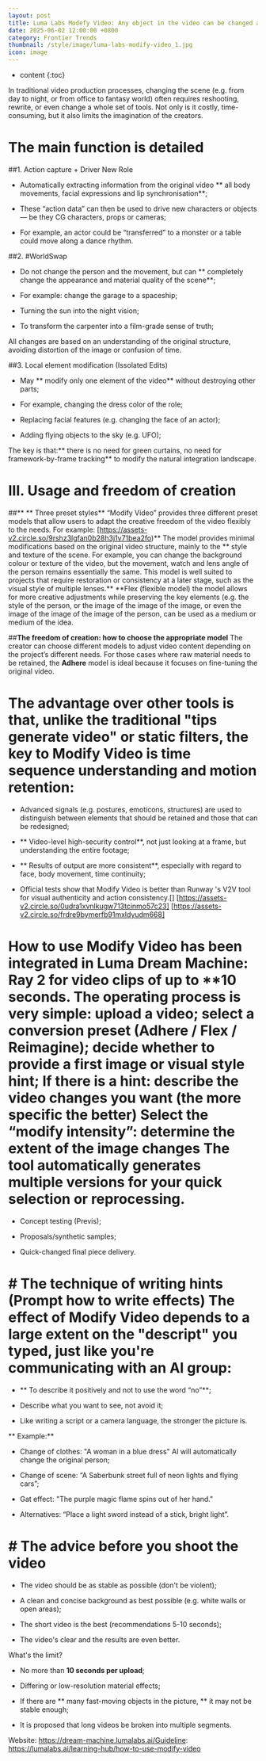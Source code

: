 ```yaml
---
layout: post
title: Luma Labs Modefy Video: Any object in the video can be changed at any time, infinity
date: 2025-06-02 12:00:00 +0800
category: Frontier Trends
thumbnail: /style/image/luma-labs-modify-video_1.jpg
icon: image
---
```

* content
{:toc}

In traditional video production processes, changing the scene (e.g. from day to night, or from office to fantasy world) often requires reshooting, rewrite, or even change a whole set of tools. Not only is it costly, time-consuming, but it also limits the imagination of the creators.

# The main function is detailed

##1.  Action capture + Driver New Role

- Automatically extracting information from the original video ** all body movements, facial expressions and lip synchronisation**;

- These “action data” can then be used to drive new characters or objects — be they CG characters, props or cameras;

- For example, an actor could be “transferred” to a monster or a table could move along a dance rhythm.





##2. #WorldSwap

- Do not change the person and the movement, but can ** completely change the appearance and material quality of the scene**;

- For example: change the garage to a spaceship;

- Turning the sun into the night vision;

- To transform the carpenter into a film-grade sense of truth;

All changes are based on an understanding of the original structure, avoiding distortion of the image or confusion of time.

##3.  Local element modification (Issolated Edits)

- May ** modify only one element of the video** without destroying other parts;

- For example, changing the dress color of the role;

- Replacing facial features (e.g. changing the face of an actor);

- Adding flying objects to the sky (e.g. UFO);

The key is that:** there is no need for green curtains, no need for framework-by-frame tracking** to modify the natural integration landscape.

# III. Usage and freedom of creation

##** ** Three preset styles** “Modify Video” provides three different preset models that allow users to adapt the creative freedom of the video flexibly to the needs. For example: [https://assets-v2.circle.so/9rshz3lgfan0b28h3j1v71bea2fo)** The model provides minimal modifications based on the original video structure, mainly to the ** style and texture of the scene. For example, you can change the background colour or texture of the video, but the movement, watch and lens angle of the person remains essentially the same. This model is well suited to projects that require restoration or consistency at a later stage, such as the visual style of multiple lenses.** **Flex (flexible model) the model allows for more creative adjustments while preserving the key elements (e.g. the style of the person, or the image of the image of the image, or even the image of the image of the image of the person, can be used as a medium or medium of the idea.

##**The freedom of creation: how to choose the appropriate model** The creator can choose different models to adjust video content depending on the project’s different needs. For those cases where raw material needs to be retained, the **Adhere** model is ideal because it focuses on fine-tuning the original video.

# The advantage over other tools is that, unlike the traditional "tips generate video" or static filters, the key to Modify Video is **time sequence understanding and motion retention**:

- Advanced signals (e.g. postures, emoticons, structures) are used to distinguish between elements that should be retained and those that can be redesigned;

- ** Video-level high-security control**, not just looking at a frame, but understanding the entire footage;

- ** Results of output are more consistent**, especially with regard to face, body movement, time continuity;

- Official tests show that Modify Video is better than Runway 's V2V tool for visual authenticity and action consistency.[] [https://assets-v2.circle.so/0udra1xvnlkugw713tcinmo57c23] [https://assets-v2.circle.so/frdre9bymerfb91mxldyudm668]

# How to use Modify Video has been integrated in **Luma Dream Machine: Ray 2** for video clips of up to **10 seconds. The operating process is very simple: upload a video; select a conversion preset (Adhere / Flex / Reimagine); decide whether to provide a first image or visual style hint; If there is a hint: describe the video changes you want (the more specific the better) Select the “modify intensity”: determine the extent of the image changes The tool automatically generates multiple versions for your quick selection or reprocessing.

- Concept testing (Previs);

- Proposals/synthetic samples;

- Quick-changed final piece delivery.

# # The technique of writing hints (Prompt how to write effects) The effect of Modify Video depends to a large extent on the "descript" you typed, just like you're communicating with an AI group:

- ** To describe it positively and not to use the word “no”**;

- Describe what you want to see, not avoid it;

- Like writing a script or a camera language, the stronger the picture is.

** Example:**

- Change of clothes: "A woman in a blue dress"  AI will automatically change the original person;

- Change of scene: “A Saberbunk street full of neon lights and flying cars”;

- Gat effect: "The purple magic flame spins out of her hand."

- Alternatives: “Place a light sword instead of a stick, bright light”.

# # The advice before you shoot the video #

- The video should be as stable as possible (don't be violent);

- A clean and concise background as best possible (e.g. white walls or open areas);

- The short video is the best (recommendations 5-10 seconds);

- The video's clear and the results are even better.

What's the limit?

- No more than **10 seconds per upload**;

- Differing or low-resolution material effects;

- If there are ** many fast-moving objects in the picture, ** it may not be stable enough;

- It is proposed that long videos be broken into multiple segments.

Website: https://dream-machine.lumalabs.ai/Guideline: https://lumalabs.ai/learning-hub/how-to-use-modify-video